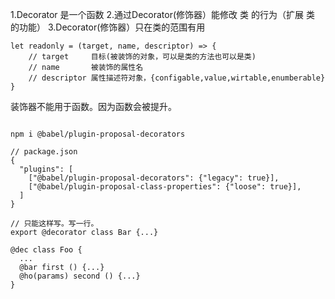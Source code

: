 1.Decorator 是一个函数 
2.通过Decorator(修饰器）能修改 类 的行为（扩展 类 的功能）
3.Decorator(修饰器）只在类的范围有用

```
let readonly = (target, name, descriptor) => {
	// target     目标(被装饰的对象，可以是类的方法也可以是类)
	// name       被装饰的属性名
	// descriptor 属性描述符对象，{configable,value,wirtable,enumberable}
}
```
装饰器不能用于函数。因为函数会被提升。

```

npm i @babel/plugin-proposal-decorators

// package.json
{
  "plugins": [
    ["@babel/plugin-proposal-decorators": {"legacy": true}],
    ["@babel/plugin-proposal-class-properties": {"loose": true}],
  ]
}

// 只能这样写。写一行。
export @decorator class Bar {...}

@dec class Foo {
  ...
  @bar first () {...}
  @ho(params) second () {...}
}
```

